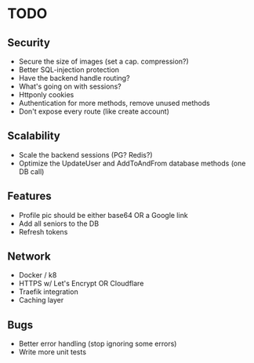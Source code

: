 # TODO

## Security
 * Secure the size of images (set a cap. compression?)
 * Better SQL-injection protection
 * Have the backend handle routing?
 * What's going on with sessions?
 * Httponly cookies
 * Authentication for more methods, remove unused methods
 * Don't expose every route (like create account)

## Scalability
 * Scale the backend sessions (PG? Redis?)
 * Optimize the UpdateUser and AddToAndFrom database methods (one DB call)

## Features
 * Profile pic should be either base64 OR a Google link
 * Add all seniors to the DB
 * Refresh tokens

## Network
 * Docker / k8
 * HTTPS w/ Let's Encrypt OR Cloudflare
 * Traefik integration
 * Caching layer

## Bugs
 * Better error handling (stop ignoring some errors)
 * Write more unit tests
